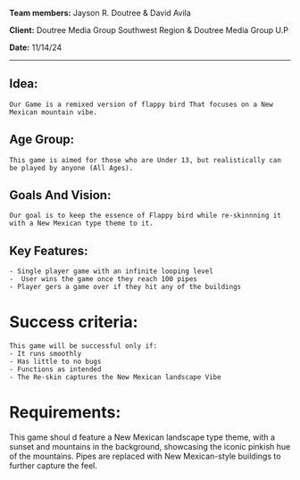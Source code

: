 **Team members:** Jayson R. Doutree & David Avila

**Client:** Doutree Media Group Southwest Region & Doutree Media Group U.P

**Date:** 11/14/24

---

## Idea: 
    Our Game is a remixed version of flappy bird That focuses on a New Mexican mountain vibe. 

## Age Group: 
    This game is aimed for those who are Under 13, but realistically can be played by anyone (All Ages).

## Goals And Vision:
    Our goal is to keep the essence of Flappy bird while re-skinnning it with a New Mexican type theme to it. 

## Key Features:
    - Single player game with an infinite looping level
    -  User wins the game once they reach 100 pipes
    - Player gers a game over if they hit any of the buildings

# Success criteria:
    This game will be successful only if:
    - It runs smoothly
    - Has little to no bugs
    - Functions as intended
    - The Re-skin captures the New Mexican landscape Vibe

# Requirements:

This game shoul d feature a New Mexican landscape type theme, with a sunset and mountains in the background, showcasing the iconic pinkish hue of the mountains. Pipes are replaced with New Mexican-style buildings to further capture the feel.